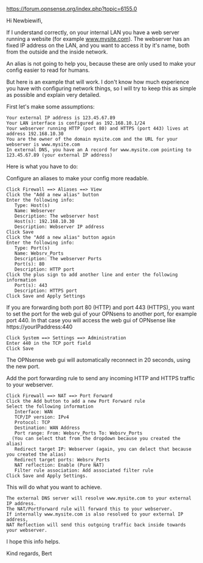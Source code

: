 https://forum.opnsense.org/index.php?topic=6155.0

Hi Newbiewifi,

If I understand correctly, on your internal LAN you have a web server running a website (for example www.mysite.com).
The webserver has an fixed IP address on the LAN, and you want to access it by it's name, both from the outside and the inside network.

An alias is not going to help you, because these are only used to make your config easier to read for humans.

But here is an example that will work.
I don't know how much experience you have with configuring network things, so I will try to keep this as simple as possible and explain very detailed.

First let's make some assumptions:


    Your external IP address is 123.45.67.89
    Your LAN interface is configured as 192.168.10.1/24
    Your webserver running HTTP (port 80) and HTTPS (port 443) lives at address 192.168.10.30
    You are the owner of the domain mysite.com and the URL for your webserver is www.mysite.com
    In external DNS, you have an A record for www.mysite.com pointing to 123.45.67.89 (your external IP address)


Here is what you have to do:

Configure an aliases to make your config more readable.


    Click Firewall ==> Aliases ==> View
    Click the "Add a new alias" button
    Enter the following info:
       Type: Host(s)
       Name: Webserver
       Description: The webserver host
       Host(s): 192.168.10.30
       Description: Webserver IP address
    Click Save
    Click the "Add a new alias" button again
    Enter the following info:
       Type: Port(s)
       Name: Websrv_Ports
       Description: The webserver Ports
       Port(s): 80
       Description: HTTP port
    Click the plus sign to add another line and enter the following information
       Port(s): 443
       Description: HTTPS port
    Click Save and Apply Settings


If you are forwarding both port 80 (HTTP) and port 443 (HTTPS), you want to set the port for the web gui of your OPNsens to another port, for example port 440.
In that case you will access the web gui of OPNsense like https://yourIPaddress:440


    Click System ==> Settings ==> Administration
    Enter 440 in the TCP port field
    Click Save

The OPNsense web gui will automatically reconnect in 20 seconds, using the new port.

Add the port forwarding rule to send any incoming HTTP and HTTPS traffic to your webserver.


    Click Firewall ==> NAT ==> Port Forward
    Click the Add button to add a new Port Forward rule
    Select the following information
       Interface: WAN
       TCP/IP version: IPv4
       Protocol: TCP
       Destination: WAN Address
       Port range: From: Websrv_Ports To: Websrv_Ports
      (You can select that from the dropdown because you created the alias)
       Redirect target IP: Webserver (again, you can delect that because you created the alias)
       Redirect target ports: Websrv_Ports
       NAT reflection: Enable (Pure NAT)
       Filter rule association: Add associated filter rule
    Click Save and Apply Settings.


This will do what you want to achieve.


    The external DNS server will resolve www.mysite.com to your external IP address.
    The NAT/PortForward rule will forward this to your webserver.
    If internally www.mysite.com is also resolved to your external IP address,
    NAT Reflection will send this outgoing traffic back inside towards your webserver.


I hope this info helps.

Kind regards,
Bert
